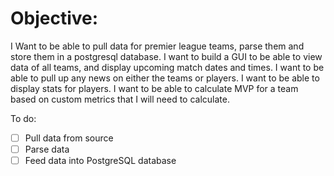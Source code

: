 # Objective:

I Want to be able to pull data for premier league
teams, parse them and store them in a postgresql
database.  I want to build a GUI to be able to view
data of all teams, and display upcoming match dates 
and times.  I want to be able to pull up any news on 
either the teams or players.  I want to be able to display 
stats for players.  I want to be able to calculate MVP for 
a team based on custom metrics that I will need to calculate.

To do:
- [ ] Pull data from source
- [ ] Parse data
- [ ] Feed data into PostgreSQL database